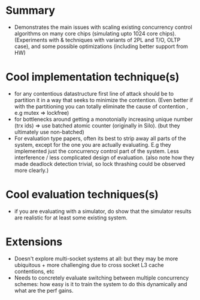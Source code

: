 # Summary
- Demonstrates the main issues with scaling existing concurrency control algorithms on many core chips 
(simulating upto 1024 core chips). (Experiments with & techniques with variants of 2PL and T/O, OLTP case), and some possible optimizations (including better support from HW)

# Cool implementation technique(s)
- for any contentious datastructure first line of attack should be to partition it in a way that seeks to minimize the contention. (Even better if with the partitioning you can totally eliminate the cause of contention , e.g mutex => lockfree)
- for bottlenecks around getting a monotonially increasing unique number (trx ids) => use batched atomic counter (originally in Silo). (but they ultimately use non-batched)
- For evaluation type papers, often its best to strip away all parts of the system, except for the one you are actually evaluating. E.g they implemented just the concurrency control part of the system. Less interference / less complicated design of evaluation.
(also note how they made deadlock detection trivial, so lock thrashing could be observed more clearly.)

# Cool evaluation techniques(s)
- if you are evaluating with a simulator, do show that the simulator results are realistic for at least some existing system.

# Extensions
- Doesn't explore multi-socket systems at all: but they may be more ubiquitous + more challenging due to cross socket L3 cache contentions, etc
- Needs to concretely evaluate switching between multiple concurrency schemes: how easy is it to train the system to do this dynamically and what are the perf gains.
